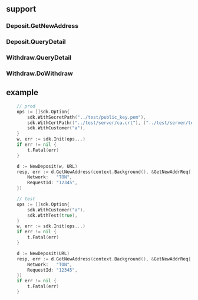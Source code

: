 ## support
### Deposit.GetNewAddress
### Deposit.QueryDetail

### Withdraw.QueryDetail
### Withdraw.DoWithdraw

## example
```go
    // prod
	ops := []sdk.Option{
		sdk.WithSecretPath("../test/public_key.pem"),
		sdk.WithCertPath(("../test/server/ca.crt"), ("../test/server/test_client.crt"), ("../test/server/test_client.key")),
		sdk.WithCustomer("a"),
	}
	w, err := sdk.Init(ops...)
	if err != nil {
		t.Fatal(err)
	}

	d := NewDeposit(w, URL)
	resp, err := d.GetNewAddress(context.Background(), &GetNewAddrReq{
		Network:   "TON",
		RequestId: "12345",
	})

```

```go
    // test
	ops := []sdk.Option{
		sdk.WithCustomer("a"),
		sdk.WithTest(true),
	}
	w, err := sdk.Init(ops...)
	if err != nil {
		t.Fatal(err)
	}

	d := NewDeposit(URL)
	resp, err := d.GetNewAddress(context.Background(), &GetNewAddrReq{
		Network:   "TON",
		RequestId: "12345",
	})
	if err != nil {
		t.Fatal(err)
	}
```

